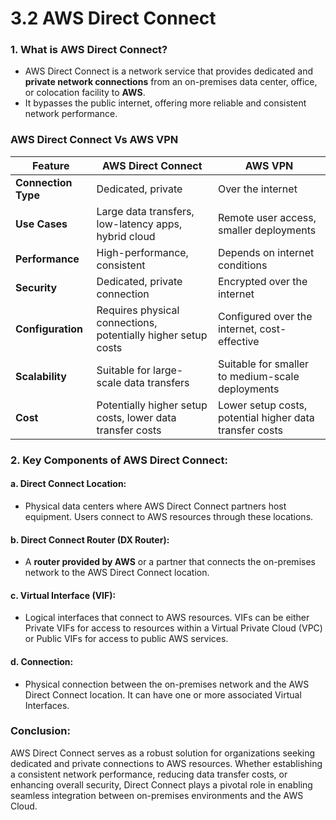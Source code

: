 # 3.2 AWS Direct Connect

### **1\. What is AWS Direct Connect?**

- AWS Direct Connect is a network service that provides dedicated and **private network connections** from an on-premises data center, office, or colocation facility to **AWS**.
- It bypasses the public internet, offering more reliable and consistent network performance.

### **AWS Direct Connect Vs AWS VPN**

| Feature             | AWS Direct Connect                                            | AWS VPN                                                 |
| ------------------- | ------------------------------------------------------------- | ------------------------------------------------------- |
| **Connection Type** | Dedicated, private                                            | Over the internet                                       |
| **Use Cases**       | Large data transfers, low-latency apps, hybrid cloud          | Remote user access, smaller deployments                 |
| **Performance**     | High-performance, consistent                                  | Depends on internet conditions                          |
| **Security**        | Dedicated, private connection                                 | Encrypted over the internet                             |
| **Configuration**   | Requires physical connections, potentially higher setup costs | Configured over the internet, cost-effective            |
| **Scalability**     | Suitable for large-scale data transfers                       | Suitable for smaller to medium-scale deployments        |
| **Cost**            | Potentially higher setup costs, lower data transfer costs     | Lower setup costs, potential higher data transfer costs |

### **2\. Key Components of AWS Direct Connect:**

#### a. **Direct Connect Location:**

- Physical data centers where AWS Direct Connect partners host equipment. Users connect to AWS resources through these locations.

#### b. **Direct Connect Router (DX Router):**

- A **router provided by AWS** or a partner that connects the on-premises network to the AWS Direct Connect location.

#### c. **Virtual Interface (VIF):**

- Logical interfaces that connect to AWS resources. VIFs can be either Private VIFs for access to resources within a Virtual Private Cloud (VPC) or Public VIFs for access to public AWS services.

#### d. **Connection:**

- Physical connection between the on-premises network and the AWS Direct Connect location. It can have one or more associated Virtual Interfaces.

### **Conclusion:**

AWS Direct Connect serves as a robust solution for organizations seeking dedicated and private connections to AWS resources. Whether establishing a consistent network performance, reducing data transfer costs, or enhancing overall security, Direct Connect plays a pivotal role in enabling seamless integration between on-premises environments and the AWS Cloud.
